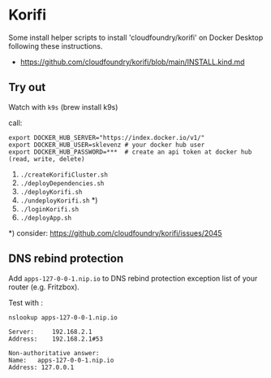 # Korifi 

Some install helper scripts to install 'cloudfoundry/korifi' on Docker Desktop following these instructions.

* https://github.com/cloudfoundry/korifi/blob/main/INSTALL.kind.md

## Try out

Watch with `k9s` (brew install k9s)

call:

```
export DOCKER_HUB_SERVER="https://index.docker.io/v1/"
export DOCKER_HUB_USER=sklevenz # your docker hub user
export DOCKER_HUB_PASSWORD=***  # create an api token at docker hub (read, write, delete)
```


1. `./createKorifiCluster.sh`
1. `./deployDependencies.sh`
1. `./deployKorifi.sh`
1. `./undeployKorifi.sh` *)
1. `./loginKorifi.sh`
1. `./deployApp.sh`

*) consider: https://github.com/cloudfoundry/korifi/issues/2045

## DNS rebind protection

Add `apps-127-0-0-1.nip.io` to DNS rebind protection exception list of your router (e.g. Fritzbox).

Test with :

```
nslookup apps-127-0-0-1.nip.io

Server:		192.168.2.1
Address:	192.168.2.1#53

Non-authoritative answer:
Name:	apps-127-0-0-1.nip.io
Address: 127.0.0.1
```
  
